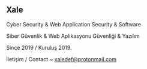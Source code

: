 ## Xale 
Cyber Security & Web Application Security & Software

Siber Güvenlik & Web Aplikasyonu Güvenliği & Yazılım

Since 2019 / Kuruluş 2019.

İletişim / Contact ~ xaledef@protonmail.com
